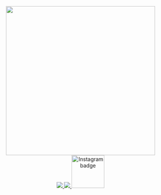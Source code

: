 <div id="header" align="center">
  <img src="https://media.giphy.com/media/elNkAAEqcfYDCY8Dlp/giphy.gif" width="400"/>
</div>
<div id="badges" align="center">
  <a href ="your-telegram-URL">
    <img src="https://img.shields.io/badge/Telegram-blue?logo=telegram&logoColor=white&style=for-the-badge alt="t.me/@khvorostinn"/>
                                                                                                                               </a>                                         <a href ="your-vk-URL">                                                                            
  <img src="https://img.shields.io/badge/Вконтаке-blue?logo=vk&logoColor=white&style=for-the-badge alt="VK badge"/>
  </a>
  <a href ="your-instagram-URL">
  <img src="https://img.shields.io/badge/Instagram-red?logo=instagram&logoColor=white&style=for-the-badge" alt="Instagram badge" width="88"/>
  </a>
</div>
<div id="underheader" align="center">
  <img src="https://komarev.com/ghpvc/?nrk24&style=flat-square&color=blue" alt=""/>
</div>
